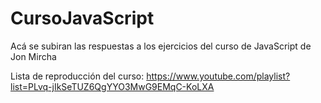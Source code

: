 # CursoJavaScript
Acá se subiran las respuestas a los ejercicios del curso de JavaScript de Jon Mircha 

Lista de reproducción del curso:
https://www.youtube.com/playlist?list=PLvq-jIkSeTUZ6QgYYO3MwG9EMqC-KoLXA
